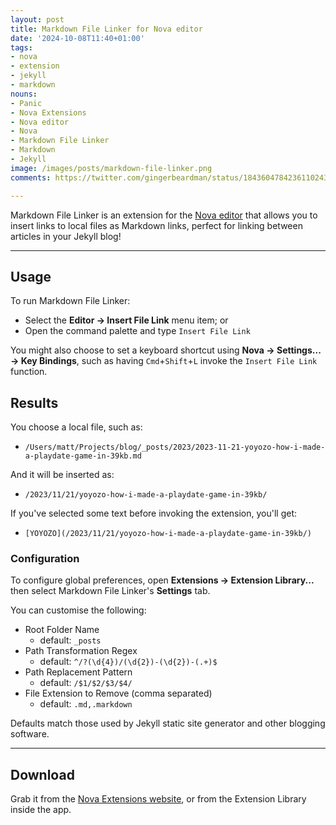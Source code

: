 ```yaml
---
layout: post
title: Markdown File Linker for Nova editor
date: '2024-10-08T11:40+01:00'
tags:
- nova
- extension
- jekyll
- markdown
nouns:
- Panic
- Nova Extensions
- Nova editor
- Nova
- Markdown File Linker
- Markdown
- Jekyll
image: /images/posts/markdown-file-linker.png
comments: https://twitter.com/gingerbeardman/status/1843604784236110243

---
```


Markdown File Linker is an extension for the [Nova editor](https://nova.app) that allows you to insert links to local files as Markdown links, perfect for linking between articles in your Jekyll blog!

----

## Usage

To run Markdown File Linker:

- Select the **Editor → Insert File Link** menu item; or
- Open the command palette and type `Insert File Link`

You might also choose to set a keyboard shortcut using **Nova → Settings... → Key Bindings**, such as having `Cmd`+`Shift`+`L` invoke the `Insert File Link` function.

## Results

You choose a local file, such as:
- `/Users/matt/Projects/blog/_posts/2023/2023-11-21-yoyozo-how-i-made-a-playdate-game-in-39kb.md`

And it will be inserted as:
- `/2023/11/21/yoyozo-how-i-made-a-playdate-game-in-39kb/`

If you've selected some text before invoking the extension, you'll get:
- `[YOYOZO](/2023/11/21/yoyozo-how-i-made-a-playdate-game-in-39kb/)`

### Configuration

To configure global preferences, open **Extensions → Extension Library...** then select Markdown File Linker's **Settings** tab.

You can customise the following:
- Root Folder Name
	- default: `_posts`
- Path Transformation Regex
	- default: `^/?(\d{4})/(\d{2})-(\d{2})-(.+)$`
- Path Replacement Pattern
	- default: `/$1/$2/$3/$4/`
- File Extension to Remove (comma separated)
	- default: `.md,.markdown`

Defaults match those used by Jekyll static site generator and other blogging software.

----

## Download

Grab it from the [Nova Extensions website](https://extensions.panic.com/extensions/com.gingerbeardman/com.gingerbeardman.MarkdownFileLinker/), or from the Extension Library inside the app.